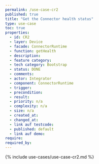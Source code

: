 ```yaml
---
permalink: /use-case-cr2
published: true
title: "Get the Connector health status"
type: use-case
toc: true
properties:
  - id: CR2
  - layer: Device
  - facade: ConnectorRuntime
  - function: getHealth
  - description:
  - feature category:
  - tech category: Bootstrap
  - status: DONE
  - comments:
  - actor: Integrator
  - component: ConnectorRuntime
  - trigger:
  - precondition:
  - result:
  - priority: n/a
  - complexity: n/a
  - size: n/a
  - created_at:
  - changed_at:
  - link auf testcode:
  - published: default
  - link auf demo:
require:
required_by:
---
```


{% include use-cases/use-case-cr2.md %}
